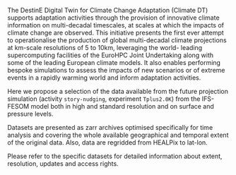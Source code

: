 The DestinE Digital Twin for Climate Change Adaptation (Climate DT) supports adaptation activities through the provision of innovative climate information on multi-decadal timescales, at scales at which the impacts of climate change are observed. This initiative presents the first ever attempt to operationalise the production of global multi-decadal climate projections at km-scale resolutions of 5 to 10km, leveraging the world- leading supercomputing facilities of the EuroHPC Joint Undertaking along with some of the leading European climate models. It also enables performing bespoke simulations to assess the impacts of new scenarios or of extreme events in a rapidly warming world and inform adaptation activities.

Here we propose a selection of the data available from the future projection simulation (activity `story-nudging`, experiment `Tplus2.0K`) from the IFS-FESOM model both in high and standard resolution and on surface and pressure levels.

Datasets are presented as zarr archives optimised specifically for time analysis and covering the whole available geographical and temporal extent of the original data. Also, data are regridded from HEALPix to lat-lon.

Please refer to the specific datasets for detailed information about extent, resolution, updates and access rights.
